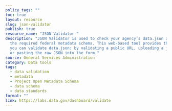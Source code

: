 ```yaml
---
policy_tags: ""
toc: true
layout: resource
slug: json-validator
publish: true
resource_name: "JSON Validator "
description: "JSON Validator is used to check your agency’s data.json against
  the required federal metadata schema. This web-based tool provides three ways
  you can validate data.json: by validating a public URL, uploading a json file,
  or pasting the raw JSON into the form."
source: General Services Administration
category: Data tools
tags:
  - data validation
  - metadata
  - Project Open Metadata Schema
  - data schema
  - data standards
format: ""
link: https://labs.data.gov/dashboard/validate
---
```


